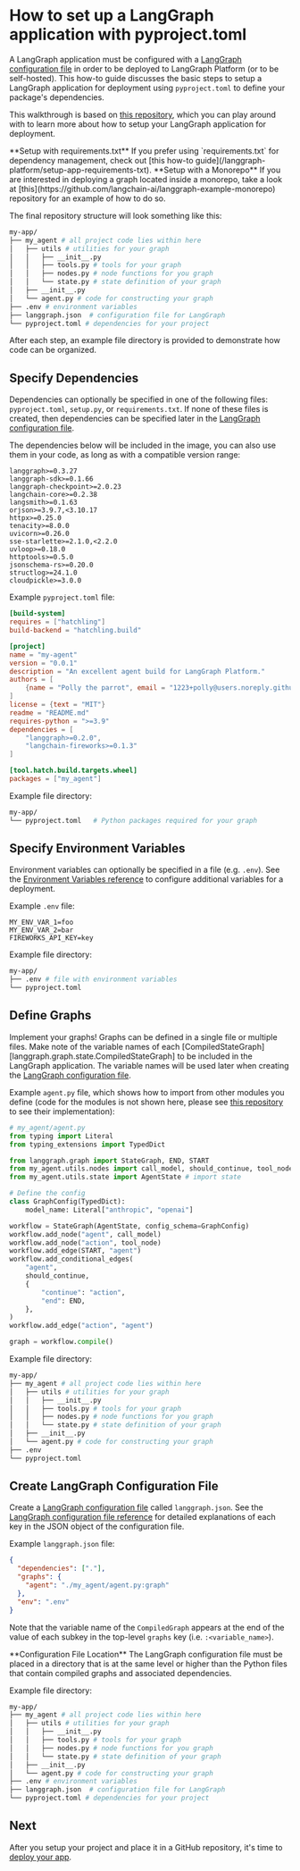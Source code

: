 # How to set up a LangGraph application with pyproject.toml

A LangGraph application must be configured with a [LangGraph configuration file](/langgraph-platform/cli#configuration-file) in order to be deployed to LangGraph Platform (or to be self-hosted). This how-to guide discusses the basic steps to setup a LangGraph application for deployment using `pyproject.toml` to define your package's dependencies.

This walkthrough is based on [this repository](https://github.com/langchain-ai/langgraph-example-pyproject), which you can play around with to learn more about how to setup your LangGraph application for deployment.

<Tip>
  **Setup with requirements.txt**
  If you prefer using `requirements.txt` for dependency management, check out [this how-to guide](/langgraph-platform/setup-app-requirements-txt).
</Tip>

<Tip>
  **Setup with a Monorepo**
  If you are interested in deploying a graph located inside a monorepo, take a look at [this](https://github.com/langchain-ai/langgraph-example-monorepo) repository for an example of how to do so.
</Tip>

The final repository structure will look something like this:

```bash
my-app/
├── my_agent # all project code lies within here
│   ├── utils # utilities for your graph
│   │   ├── __init__.py
│   │   ├── tools.py # tools for your graph
│   │   ├── nodes.py # node functions for you graph
│   │   └── state.py # state definition of your graph
│   ├── __init__.py
│   └── agent.py # code for constructing your graph
├── .env # environment variables
├── langgraph.json  # configuration file for LangGraph
└── pyproject.toml # dependencies for your project
```

After each step, an example file directory is provided to demonstrate how code can be organized.

## Specify Dependencies

Dependencies can optionally be specified in one of the following files: `pyproject.toml`, `setup.py`, or `requirements.txt`. If none of these files is created, then dependencies can be specified later in the [LangGraph configuration file](#create-langgraph-configuration-file).

The dependencies below will be included in the image, you can also use them in your code, as long as with a compatible version range:

```
langgraph>=0.3.27
langgraph-sdk>=0.1.66
langgraph-checkpoint>=2.0.23
langchain-core>=0.2.38
langsmith>=0.1.63
orjson>=3.9.7,<3.10.17
httpx>=0.25.0
tenacity>=8.0.0
uvicorn>=0.26.0
sse-starlette>=2.1.0,<2.2.0
uvloop>=0.18.0
httptools>=0.5.0
jsonschema-rs>=0.20.0
structlog>=24.1.0
cloudpickle>=3.0.0
```

Example `pyproject.toml` file:

```toml
[build-system]
requires = ["hatchling"]
build-backend = "hatchling.build"

[project]
name = "my-agent"
version = "0.0.1"
description = "An excellent agent build for LangGraph Platform."
authors = [
    {name = "Polly the parrot", email = "1223+polly@users.noreply.github.com"}
]
license = {text = "MIT"}
readme = "README.md"
requires-python = ">=3.9"
dependencies = [
    "langgraph>=0.2.0",
    "langchain-fireworks>=0.1.3"
]

[tool.hatch.build.targets.wheel]
packages = ["my_agent"]
```

Example file directory:

```bash
my-app/
└── pyproject.toml   # Python packages required for your graph
```

## Specify Environment Variables

Environment variables can optionally be specified in a file (e.g. `.env`). See the [Environment Variables reference](/langgraph-platform/env-var) to configure additional variables for a deployment.

Example `.env` file:

```
MY_ENV_VAR_1=foo
MY_ENV_VAR_2=bar
FIREWORKS_API_KEY=key
```

Example file directory:

```bash
my-app/
├── .env # file with environment variables
└── pyproject.toml
```

## Define Graphs

Implement your graphs! Graphs can be defined in a single file or multiple files. Make note of the variable names of each \[CompiledStateGraph]\[langgraph.graph.state.CompiledStateGraph] to be included in the LangGraph application. The variable names will be used later when creating the [LangGraph configuration file](/langgraph-platform/cli#configuration-file).

Example `agent.py` file, which shows how to import from other modules you define (code for the modules is not shown here, please see [this repository](https://github.com/langchain-ai/langgraph-example-pyproject) to see their implementation):

```python
# my_agent/agent.py
from typing import Literal
from typing_extensions import TypedDict

from langgraph.graph import StateGraph, END, START
from my_agent.utils.nodes import call_model, should_continue, tool_node # import nodes
from my_agent.utils.state import AgentState # import state

# Define the config
class GraphConfig(TypedDict):
    model_name: Literal["anthropic", "openai"]

workflow = StateGraph(AgentState, config_schema=GraphConfig)
workflow.add_node("agent", call_model)
workflow.add_node("action", tool_node)
workflow.add_edge(START, "agent")
workflow.add_conditional_edges(
    "agent",
    should_continue,
    {
        "continue": "action",
        "end": END,
    },
)
workflow.add_edge("action", "agent")

graph = workflow.compile()
```

Example file directory:

```bash
my-app/
├── my_agent # all project code lies within here
│   ├── utils # utilities for your graph
│   │   ├── __init__.py
│   │   ├── tools.py # tools for your graph
│   │   ├── nodes.py # node functions for you graph
│   │   └── state.py # state definition of your graph
│   ├── __init__.py
│   └── agent.py # code for constructing your graph
├── .env
└── pyproject.toml
```

## Create LangGraph Configuration File

Create a [LangGraph configuration file](/langgraph-platform/cli#configuration-file) called `langgraph.json`. See the [LangGraph configuration file reference](/langgraph-platform/cli#configuration-file) for detailed explanations of each key in the JSON object of the configuration file.

Example `langgraph.json` file:

```json
{
  "dependencies": ["."],
  "graphs": {
    "agent": "./my_agent/agent.py:graph"
  },
  "env": ".env"
}
```

Note that the variable name of the `CompiledGraph` appears at the end of the value of each subkey in the top-level `graphs` key (i.e. `:<variable_name>`).

<Warning>
  **Configuration File Location**
  The LangGraph configuration file must be placed in a directory that is at the same level or higher than the Python files that contain compiled graphs and associated dependencies.
</Warning>

Example file directory:

```bash
my-app/
├── my_agent # all project code lies within here
│   ├── utils # utilities for your graph
│   │   ├── __init__.py
│   │   ├── tools.py # tools for your graph
│   │   ├── nodes.py # node functions for you graph
│   │   └── state.py # state definition of your graph
│   ├── __init__.py
│   └── agent.py # code for constructing your graph
├── .env # environment variables
├── langgraph.json  # configuration file for LangGraph
└── pyproject.toml # dependencies for your project
```

## Next

After you setup your project and place it in a GitHub repository, it's time to [deploy your app](/langgraph-platform/deploy-to-cloud).